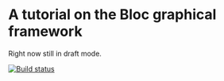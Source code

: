 # A tutorial on the Bloc graphical framework

Right now still in draft mode.

[![Build status][badge]][travis]

[travis]: https://travis-ci.org/SquareBracketAssociates/Booklet-Smacc
[badge]: https://travis-ci.org/SquareBracketAssociates/Booklet-Smacc.svg?branch=master
